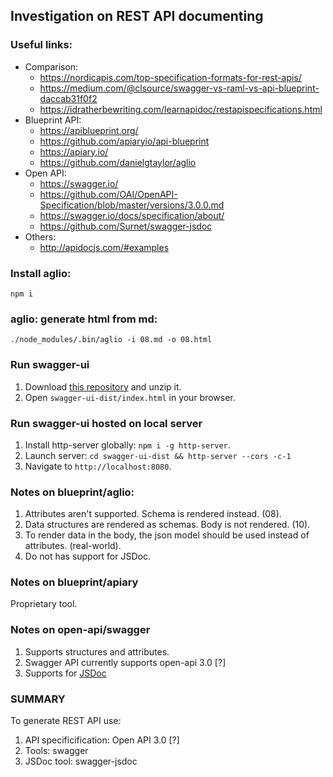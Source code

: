 ## Investigation on REST API documenting

### Useful links:
* Comparison:
    * https://nordicapis.com/top-specification-formats-for-rest-apis/
    * https://medium.com/@clsource/swagger-vs-raml-vs-api-blueprint-daccab31f0f2
    * https://idratherbewriting.com/learnapidoc/restapispecifications.html
* Blueprint API:
    * https://apiblueprint.org/
    * https://github.com/apiaryio/api-blueprint
    * https://apiary.io/
    * https://github.com/danielgtaylor/aglio
* Open API:
    * https://swagger.io/
    * https://github.com/OAI/OpenAPI-Specification/blob/master/versions/3.0.0.md
    * https://swagger.io/docs/specification/about/
    * https://github.com/Surnet/swagger-jsdoc 
* Others:
    * http://apidocjs.com/#examples

### Install aglio:
```
npm i
```
### aglio: generate html from md:
```
./node_modules/.bin/aglio -i 08.md -o 08.html
```

### Run swagger-ui
1. Download [this repository](https://github.com/iurii-kyrylenko/rest-api-doc/archive/master.zip) and unzip it.
2. Open `swagger-ui-dist/index.html` in your browser.

### Run swagger-ui hosted on local server
1. Install http-server globally: `npm i -g http-server`.
2. Launch server: `cd swagger-ui-dist && http-server --cors -c-1`
3. Navigate to `http://localhost:8080`.

### Notes on blueprint/aglio:
1. Attributes aren't supported. Schema is rendered instead. (08).
2. Data structures are rendered as schemas. Body is not rendered. (10).
3. To render data in the body, the json model should be used instead of attributes. (real-world).
4. Do not has support for JSDoc.

### Notes on blueprint/apiary
Proprietary tool.

### Notes on open-api/swagger
1. Supports structures and attributes.
2. Swagger API currently supports open-api 3.0 [?]
3. Supports for [JSDoc](https://github.com/Surnet/swagger-jsdoc)

### SUMMARY
To generate REST API use:
1. API specificification: Open API 3.0 [?]
2. Tools: swagger
3. JSDoc tool: swagger-jsdoc
